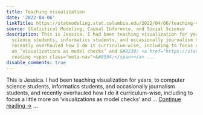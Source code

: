 ```yaml
---
title: Teaching visualization
date: '2022-04-06'
linkTitle: https://statmodeling.stat.columbia.edu/2022/04/06/teaching-visualization/
source: Statistical Modeling, Causal Inference, and Social Science
description: This is Jessica. I had been teaching visualization for years, to computer
  science students, informatics students, and occasionally journalism students, and
  recently overhauled how I do it curriculum-wise, including to focus a little more
  on ‘visualizations as model checks’ and &#8230; <a href="https://statmodeling.stat.columbia.edu/2022/04/06/teaching-visualization/">Continue
  reading <span class="meta-nav">&#8594;</span></a> ...
disable_comments: true
---
```

This is Jessica. I had been teaching visualization for years, to computer science students, informatics students, and occasionally journalism students, and recently overhauled how I do it curriculum-wise, including to focus a little more on ‘visualizations as model checks’ and &#8230; <a href="https://statmodeling.stat.columbia.edu/2022/04/06/teaching-visualization/">Continue reading <span class="meta-nav">&#8594;</span></a> ...